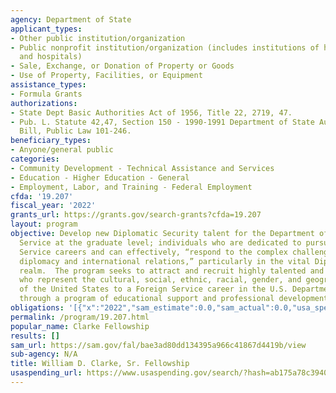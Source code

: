 ```yaml
---
agency: Department of State
applicant_types:
- Other public institution/organization
- Public nonprofit institution/organization (includes institutions of higher education
  and hospitals)
- Sale, Exchange, or Donation of Property or Goods
- Use of Property, Facilities, or Equipment
assistance_types:
- Formula Grants
authorizations:
- State Dept Basic Authorities Act of 1956, Title 22, 2719, 47.
- Pub. L. Statute 42,47, Section 150 - 1990-1991 Department of State Authorization
  Bill, Public Law 101-246.
beneficiary_types:
- Anyone/general public
categories:
- Community Development - Technical Assistance and Services
- Education - Higher Education - General
- Employment, Labor, and Training - Federal Employment
cfda: '19.207'
fiscal_year: '2022'
grants_url: https://grants.gov/search-grants?cfda=19.207
layout: program
objective: Develop new Diplomatic Security talent for the Department of State’s Foreign
  Service at the graduate level; individuals who are dedicated to pursuing Foreign
  Service careers and can effectively, “respond to the complex challenges of modern
  diplomacy and international relations,” particularly in the vital Diplomatic Security
  realm.  The program seeks to attract and recruit highly talented and qualified candidates
  who represent the cultural, social, ethnic, racial, gender, and geographic diversity
  of the United States to a Foreign Service career in the U.S. Department of State
  through a program of educational support and professional development.
obligations: '[{"x":"2022","sam_estimate":0.0,"sam_actual":0.0,"usa_spending_actual":1500000.0},{"x":"2023","sam_estimate":0.0,"sam_actual":0.0,"usa_spending_actual":1500000.0},{"x":"2024","sam_estimate":0.0,"sam_actual":0.0,"usa_spending_actual":1500000.0}]'
permalink: /program/19.207.html
popular_name: Clarke Fellowship
results: []
sam_url: https://sam.gov/fal/bae3ad80dd134395a966c41867d4419b/view
sub-agency: N/A
title: William D. Clarke, Sr. Fellowship
usaspending_url: https://www.usaspending.gov/search/?hash=ab175a78c394009c9250a2cc0b399a97
---
```

